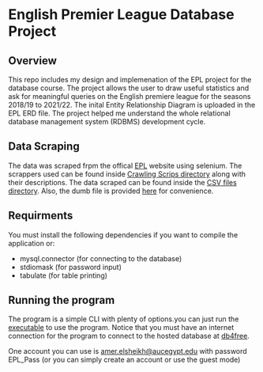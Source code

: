 # English Premier League Database Project
## Overview 
This repo includes my design and implemenation of the EPL project for the database course. The project allows the user to draw useful statistics and ask for meaningful queries on the English premiere league for the seasons 2018/19 to 2021/22. The inital Entity Relationship Diagram is uploaded in the EPL ERD file. The project helped me understand the whole relational database management system (RDBMS) development cycle.

## Data Scraping
The data was scraped frpm the offical [EPL](https://www.premierleague.com/) website using selenium. The scrappers used can be found inside [Crawling Scrips directory]() along with their descriptions. The data scraped can be found inside the [CSV files directory](). Also, the dumb file is provided [here]() for convenience. 

## Requirments
You must install the following dependencies if you want to compile the application or:
- mysql.connector (for connecting to the database)
- stdiomask (for password input)
- tabulate (for table printing)

## Running the program
The program is a simple CLI with plenty of options.you can just run the [executable]() to use the program. Notice that you must have an internet connection for the program to connect to the hosted database at [db4free](db4free.net).

One account you can use is amer.elsheikh@aucegypt.edu with password EPL_Pass (or you can simply create an account or use the guest mode)

